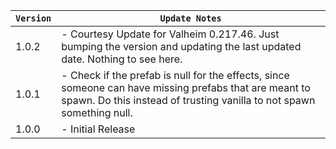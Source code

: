 | `Version` | `Update Notes`                                                                                                                                                                  |
|-----------|---------------------------------------------------------------------------------------------------------------------------------------------------------------------------------|
| 1.0.2     | - Courtesy Update for Valheim 0.217.46. Just bumping the version and updating the last updated date. Nothing to see here.                                                       |
| 1.0.1     | - Check if the prefab is null for the effects, since someone can have missing prefabs that are meant to spawn. Do this instead of trusting vanilla to not spawn something null. |
| 1.0.0     | - Initial Release                                                                                                                                                               |